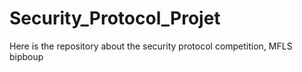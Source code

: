 # Security_Protocol_Projet
Here is the repository about the security protocol competition, MFLS 
bipboup
